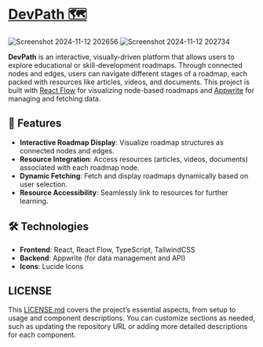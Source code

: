 # [ DevPath 🗺️](https://devpath.netlify.app)

![Screenshot 2024-11-12 202656](https://github.com/user-attachments/assets/caff4ef2-d3a5-429b-8577-391b6002f7a9)
![Screenshot 2024-11-12 202734](https://github.com/user-attachments/assets/ab8f0621-f63f-48ee-bd32-8ee7716e9ce1)

**DevPath** is an interactive, visually-driven platform that allows users to explore educational or skill-development roadmaps. Through connected nodes and edges, users can navigate different stages of a roadmap, each packed with resources like articles, videos, and documents. This project is built with [React Flow](https://reactflow.dev/) for visualizing node-based roadmaps and [Appwrite](https://appwrite.io/) for managing and fetching data.

## 🚀 Features

- **Interactive Roadmap Display**: Visualize roadmap structures as connected nodes and edges.
- **Resource Integration**: Access resources (articles, videos, documents) associated with each roadmap node.
- **Dynamic Fetching**: Fetch and display roadmaps dynamically based on user selection.
- **Resource Accessibility**: Seamlessly link to resources for further learning.

## 🛠️ Technologies

- **Frontend**: React, React Flow, TypeScript, TailwindCSS
- **Backend**: Appwrite (for data management and API)
- **Icons**: Lucide Icons

## LICENSE

This [LICENSE.md](license.md) covers the project’s essential aspects, from setup to usage and component descriptions. You can customize sections as needed, such as updating the repository URL or adding more detailed descriptions for each component.

